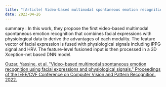 ```yaml
---
title: "[Article] Video-based multimodal spontaneous emotion recognition using facial expressions and physiological signals."
date: 2023-04-26
---
```


summary : In this work, they propose the first video-based multimodal spontaneous emotion recognition that combines facial expressions with physiological data to derive the advantages of each modality. The feature vector of facial expression is fused with physiological signals including iPPG signal and HRV. The feature-level fusioned input is then processed in a 3D Xception-net based DNN model.

[Ouzar, Yassine, et al. "Video-based multimodal spontaneous emotion recognition using facial expressions and physiological signals." Proceedings of the IEEE/CVF Conference on Computer Vision and Pattern Recognition. 2022.](https://openaccess.thecvf.com/content/CVPR2022W/ABAW/papers/Ouzar_Video-Based_Multimodal_Spontaneous_Emotion_Recognition_Using_Facial_Expressions_and_Physiological_CVPRW_2022_paper.pdf)


